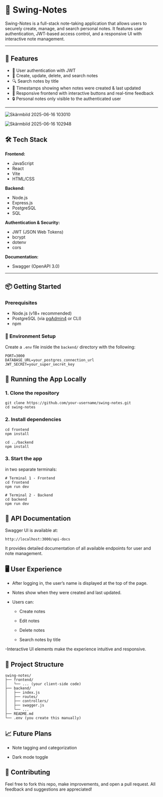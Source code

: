 # 📝 Swing-Notes

Swing-Notes is a full-stack note-taking application that allows users to securely create, manage, and search personal notes. It features user authentication, JWT-based access control, and a responsive UI with interactive note management.

---

## 🚀 Features

- 🔐 User authentication with JWT
- 🧠 Create, update, delete, and search notes
- 🔍 Search notes by title
- 📅 Timestamps showing when notes were created & last updated
- 🧭 Responsive frontend with interactive buttons and real-time feedback
- 🔒 Personal notes only visible to the authenticated user

---

![Skärmbild 2025-06-16 103010](https://github.com/user-attachments/assets/80bf8d88-d5a5-4ad7-9853-7e5de3214a2a)

![Skärmbild 2025-06-16 102948](https://github.com/user-attachments/assets/060aae54-bdec-466c-81fe-ca617da1bd77)

## 🛠️ Tech Stack

**Frontend:**
- JavaScript
- React
- Vite
- HTML/CSS 

**Backend:**
- Node.js
- Express.js
- PostgreSQL
- SQL

**Authentication & Security:**
- JWT (JSON Web Tokens)
- bcrypt
- dotenv
- cors

**Documentation:**
- Swagger (OpenAPI 3.0)

---

## 📦 Getting Started

### Prerequisites

- Node.js (v18+ recommended)
- PostgreSQL (via [pgAdmin4](https://www.pgadmin.org/download/) or CLI)
- npm

### 🔧 Environment Setup

Create a `.env` file inside the `backend/` directory with the following:

```env
PORT=3000
DATABASE_URL=your_postgres_connection_url
JWT_SECRET=your_super_secret_key
```
## 🧪 Running the App Locally

### 1. Clone the repository

```
git clone https://github.com/your-username/swing-notes.git
cd swing-notes
```
### 2. Install dependencies

```
cd frontend
npm install

cd ../backend
npm install

```

### 3. Start the app
in two separate terminals:

```
# Terminal 1 - Frontend
cd frontend
npm run dev
```
```
# Terminal 2 - Backend
cd backend
npm run dev
```

## 📘 API Documentation
Swagger UI is available at:

```
http://localhost:3000/api-docs
```
It provides detailed documentation of all available endpoints for user and note management.

## 🖥️ User Experience

- After logging in, the user’s name is displayed at the top of the page.

- Notes show when they were created and last updated.

- Users can:

    - Create notes

    - Edit notes

    - Delete notes

    - Search notes by title

-Interactive UI elements make the experience intuitive and responsive.

## 🧱 Project Structure

```
swing-notes/
├── frontend/
│   └── ... (your client-side code)
├── backend/
│   ├── index.js
│   ├── routes/
│   ├── controllers/
│   ├── swagger.js
│   └── ...
├── README.md
└── .env (you create this manually)
```

## 📈 Future Plans

- Note tagging and categorization

- Dark mode toggle

## 🤝 Contributing
Feel free to fork this repo, make improvements, and open a pull request. All feedback and suggestions are appreciated!
